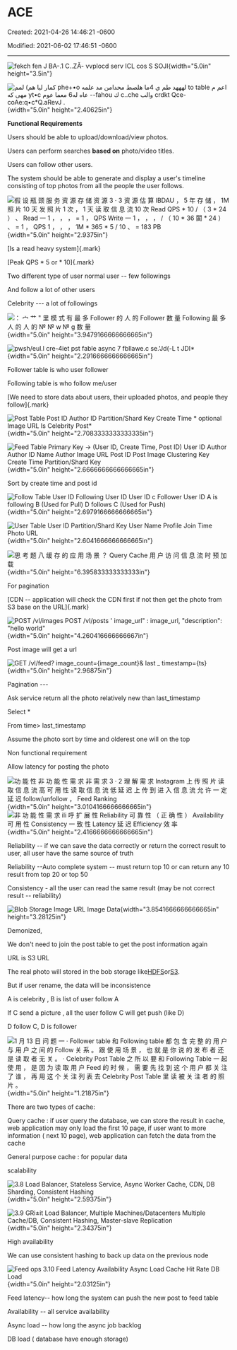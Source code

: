 # ACE

Created: 2021-04-26 14:46:21 -0600

Modified: 2021-06-02 17:46:51 -0600

---

![fekch fen J BA-.1 C..ZĂ- vvplocd serv ICL cos S SOJI ](../../media/Twitter-^M-Insgram-Instagram-ACE-image1.png){width="5.0in" height="3.5in"}



![كمار ليا هم) لمم phe+•o لهههد طم ي 4ما هلصط محدامن مد علمه *to table اعم م مهى كه yt•c عاه له6 معما عوم -*-fahou ك c..che والب crdkt Qce-coAe:q•c*Q.aRevJ . ](../../media/Twitter-^M-Insgram-Instagram-ACE-image2.png){width="5.0in" height="2.40625in"}









**Functional Requirements**

Users should be able to upload/download/view photos.



Users can perform searches **based on** photo/video titles.



Users can follow other users.



The system should be able to generate and display a user's timeline consisting of top photos from all the people the user follows.

![假 设 瓶 颈 服 务 资 源 存 储 资 源 3 · 3 资 源 估 算 IBDAU ， 5 年 存 储 ， 1M 照 片 10 天 发 照 片 1 次 ， 1 天 读 取 信 息 流 10 次 Read QPS * 10 / （ 3 * 24 ） 、 Read 一 1 ， ， ， = 1 ， QPS Write 一 1 ， ， ， / （ 10 * 36 闐 * 24 ） 、 = 1 ， QPS 1 ， ， ， 1M * 365 * 5 / 10 、 = 183 PB ](../../media/Twitter-^M-Insgram-Instagram-ACE-image3.png){width="5.0in" height="2.9375in"}





[Is a read heavy system]{.mark}



[Peak QPS * 5 or * 10]{.mark}



Two different type of user normal user -- few followings

And follow a lot of other users



Celebrity --- a lot of followings





![： 宀 艹 " 里 模 式 有 最 多 Follower 的 人 的 Follower 数 量 Following 最 多 人 的 人 的 № № w № g 数 量 ](../../media/Twitter-^M-Insgram-Instagram-ACE-image4.png){width="5.0in" height="3.9479166666666665in"}



![pwsh/eul.l cre-4iet pst fable async 7 fbllawe.c se.'Jd(-L t JDI* ](../../media/Twitter-^M-Insgram-Instagram-ACE-image5.png){width="5.0in" height="2.2916666666666665in"}



Follower table is who user follower



Following table is who follow me/user



[We need to store data about users, their uploaded photos, and people they follow]{.mark}



![Post Table Post ID Author ID Partition/Shard Key Create Time * optional Image URL Is Celebrity Post* ](../../media/Twitter-^M-Insgram-Instagram-ACE-image6.png){width="5.0in" height="2.7083333333333335in"}







![Feed Table Primary Key -> (User ID, Create Time, Post ID) User ID Author Author ID Name Author Image URL Post ID Post Image Clustering Key Create Time Partition/Shard Key ](../../media/Twitter-^M-Insgram-Instagram-ACE-image7.png){width="5.0in" height="2.6666666666666665in"}



Sort by create time and post id



![Follow Table User ID Following User ID User ID c Follower User ID A is following B (Used for Pull) D follows C (Used for Push) ](../../media/Twitter-^M-Insgram-Instagram-ACE-image8.png){width="5.0in" height="2.6979166666666665in"}



![User Table User ID Partition/Shard Key User Name Profile Join Time Photo URL ](../../media/Twitter-^M-Insgram-Instagram-ACE-image9.png){width="5.0in" height="2.6041666666666665in"}





![思 考 题 八 缓 存 的 应 用 场 景 ？ Query Cache 用 户 访 问 信 息 流 时 预 加 载 ](../../media/Twitter-^M-Insgram-Instagram-ACE-image10.png){width="5.0in" height="6.395833333333333in"}



For pagination



[CDN -- application will check the CDN first if not then get the photo from S3 base on the URL]{.mark}





![POST /vl/images POST /vl/posts ' image_url" : image_url, "description": "hello world" ](../../media/Twitter-^M-Insgram-Instagram-ACE-image11.png){width="5.0in" height="4.260416666666667in"}



Post image will get a url

![GET /vl/feed? image_count={image_count}& last _ timestamp={ts} ](../../media/Twitter-^M-Insgram-Instagram-ACE-image12.png){width="5.0in" height="2.96875in"}



Pagination ---

Ask service return all the photo relatively new than last_timestamp



Select *

From time> last_timestamp





Assume the photo sort by time and olderest one will on the top

Non functional requirement

Allow latency for posting the photo



![功 能 性 非 功 能 性 需 求 非 需 求 3 · 2 理 解 需 求 Instagram 上 传 照 片 读 取 信 息 流 高 可 用 性 读 取 信 息 流 低 延 迟 上 传 到 进 入 信 息 流 允 许 一 定 延 迟 follow/unfollow ， Feed Ranking ](../../media/Twitter-^M-Insgram-Instagram-ACE-image13.png){width="5.0in" height="3.0104166666666665in"}![非 功 能 性 需 求 ili 呼 扩 展 性 Reliability 可 靠 性 （ 正 确 性 ） Availability 可 用 性 Consistency 一 致 性 Latency 延 迟 Efficiency 效 率 ](../../media/Twitter-^M-Insgram-Instagram-ACE-image14.png){width="5.0in" height="2.4166666666666665in"}

Reliability -- if we can save the data correctly or return the correct result to user, all user have the same source of truth

Reliability --Auto complete system -- must return top 10 or can return any 10 result from top 20 or top 50



Consistency - all the user can read the same result (may be not correct result -- reliability)



![Blob Storage Image URL Image Data ](../../media/Twitter-^M-Insgram-Instagram-ACE-image15.png){width="3.8541666666666665in" height="3.28125in"}



Demonized,



We don't need to join the post table to get the post information again



URL is S3 URL



The real photo will stored in the bob storage like[HDFS](https://en.wikipedia.org/wiki/Apache_Hadoop)or[S3](https://en.wikipedia.org/wiki/Amazon_S3).



But if user rename, the data will be inconsistence



A is celebrity , B is list of user follow A



If C send a picture , all the user follow C will get push (like D)



D follow C, D is follower



![1 月 13 日 问 题 一 · Follower table 和 Following table 都 包 含 完 整 的 用 户 与 用 户 之 间 的 Follow 关 系 。 跟 使 用 场 景 ， 也 就 是 你 说 的 发 布 者 还 是 读 取 者 无 关 。 · Celebrity Post Table 之 所 以 要 和 Following Table 一 起 使 用 ， 是 因 为 读 取 用 户 Feed 的 时 候 ， 需 要 先 找 到 这 个 用 户 都 关 注 了 谁 ， 再 用 这 个 关 注 列 表 去 Celebrity Post Table 里 读 被 关 注 者 的 照 片 。 ](../../media/Twitter-^M-Insgram-Instagram-ACE-image16.png){width="5.0in" height="1.21875in"}



There are two types of cache:

Query cache : if user query the database, we can store the result in cache, web application may only load the first 10 page, if user want to more information ( next 10 page), web application can fetch the data from the cache

General purpose cache : for popular data



scalability

![3.8 Load Balancer, Stateless Service, Async Worker Cache, CDN, DB Sharding, Consistent Hashing ](../../media/Twitter-^M-Insgram-Instagram-ACE-image17.png){width="5.0in" height="2.59375in"}



![3.9 GRi±it Load Balancer, Multiple Machines/Datacenters Multiple Cache/DB, Consistent Hashing, Master-slave Replication ](../../media/Twitter-^M-Insgram-Instagram-ACE-image18.png){width="5.0in" height="2.34375in"}

High availability



We can use consistent hashing to back up data on the previous node



![Feed ops 3.10 Feed Latency Availability Async Load Cache Hit Rate DB Load ](../../media/Twitter-^M-Insgram-Instagram-ACE-image19.png){width="5.0in" height="2.03125in"}



Feed latency-- how long the system can push the new post to feed table



Availability -- all service availability

Async load -- how long the async job backlog



DB load ( database have enough storage)



















